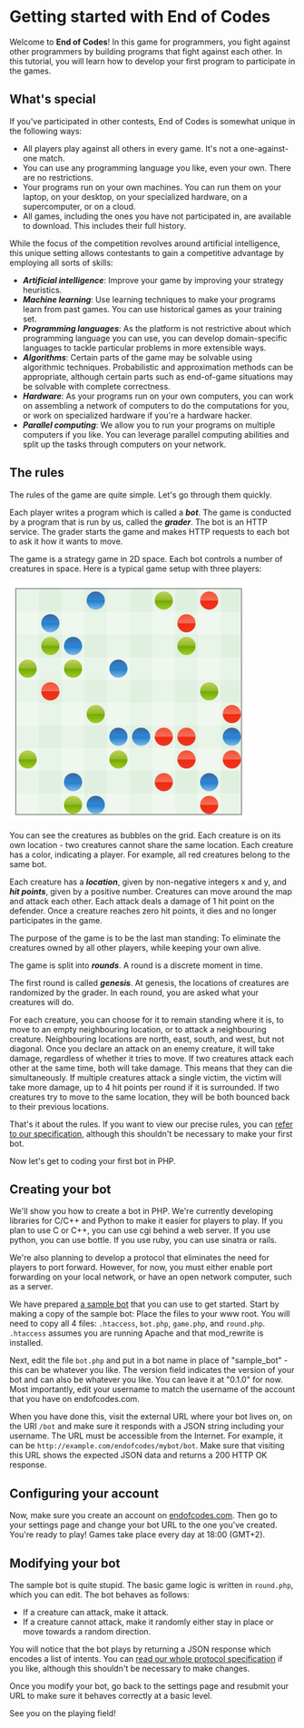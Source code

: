 Getting started with End of Codes
=================================

Welcome to **End of Codes**! In this game for programmers, you fight against
other programmers by building programs that fight against each other. In this
tutorial, you will learn how to develop your first program to participate in the
games.

What's special
--------------
If you've participated in other contests, End of Codes is somewhat unique in the
following ways:

 * All players play against all others in every game. It's not a one-against-one
   match.
 * You can use any programming language you like, even your own. There are no
   restrictions.
 * Your programs run on your own machines. You can run them on your laptop, on
   your desktop, on your specialized hardware, on a supercomputer, or on a
   cloud.
 * All games, including the ones you have not participated in, are available to
   download. This includes their full history.

While the focus of the competition revolves around artificial intelligence, this
unique setting allows contestants to gain a competitive advantage by employing
all sorts of skills:

 * ***Artificial intelligence***: Improve your game by improving your strategy
   heuristics.
 * ***Machine learning***: Use learning techniques to make your programs learn from
   past games. You can use historical games as your training set.
 * ***Programming languages***: As the platform is not restrictive about which
   programming language you can use, you can develop domain-specific languages
   to tackle particular problems in more extensible ways.
 * ***Algorithms***: Certain parts of the game may be solvable using algorithmic
   techniques. Probabilistic and approximation methods can be appropriate,
   although certain parts such as end-of-game situations may be solvable with
   complete correctness.
 * ***Hardware***: As your programs run on your own computers, you can work on
   assembling a network of computers to do the computations for you, or work on
   specialized hardware if you're a hardware hacker.
 * ***Parallel computing***: We allow you to run your programs on multiple
   computers if you like. You can leverage parallel computing abilities and
   split up the tasks through computers on your network.

The rules
---------
The rules of the game are quite simple. Let's go through them quickly.

Each player writes a program which is called a ***bot***. The game is conducted
by a program that is run by us, called the ***grader***. The bot is an HTTP
service. The grader starts the game and makes HTTP requests to each bot to ask
it how it wants to move.

The game is a strategy game in 2D space. Each bot controls a number of creatures
in space. Here is a typical game setup with three players:

![Creatures map](creatures.png)

You can see the creatures as bubbles on the grid. Each creature is on its own
location - two creatures cannot share the same location. Each creature has a
color, indicating a player. For example, all red creatures belong to the same
bot.

Each creature has a ***location***, given by non-negative integers x and y, and
***hit points***, given by a positive number. Creatures can move around the map
and attack each other. Each attack deals a damage of 1 hit point on the defender. Once a
creature reaches zero hit points, it dies and no longer participates in the
game.

The purpose of the game is to be the last man standing: To eliminate the
creatures owned by all other players, while keeping your own alive.

The game is split into ***rounds***. A round is a discrete moment in time.

The first round is called ***genesis***. At genesis, the locations of creatures
are randomized by the grader. In each round, you are asked what your creatures
will do.

For each creature, you can choose for it to remain standing where it
is, to move to an empty neighbouring location, or to attack a neighbouring
creature. Neighbouring locations are north, east, south, and west, but not
diagonal. Once you declare an attack on an enemy creature, it will take damage,
regardless of whether it tries to move. If two creatures attack each other at
the same time, both will take damage. This means that they can die
simultaneously. If multiple creatures attack a single victim, the victim will
take more damage, up to 4 hit points per round if it is surrounded. If two
creatures try to move to the same location, they will be both bounced back to
their previous locations.

That's it about the rules. If you want to view our precise rules, you can
[refer to our specification](https://github.com/dionyziz/endofcodes/blob/master/SPECIFICATION.md#overview),
although this shouldn't be necessary to make your first bot.

Now let's get to coding your first bot in PHP.

Creating your bot
-----------------
We'll show you how to create a bot in PHP. We're currently developing libraries
for C/C++ and Python to make it easier for players to play. If you plan to use C
or C++, you can use cgi behind a web server. If you use python, you can use
bottle. If you use ruby, you can use sinatra or rails.

We're also planning to develop a protocol that eliminates the need for players
to port forward. However, for now, you must either enable port forwarding on
your local network, or have an open network computer, such as a server.

We have prepared [a sample
bot](https://github.com/dionyziz/endofcodes/tree/master/bots/php) that you can use to get started.
Start by making a copy of the sample bot: Place the files to your www root. You
will need to copy all 4 files: `.htaccess`, `bot.php`, `game.php`, and
`round.php`. `.htaccess` assumes you are running Apache and that mod_rewrite is
installed.

Next, edit the file `bot.php` and put in a bot name in place of "sample_bot" -
this can be whatever you like. The version field indicates the version of your
bot and can also be whatever you like. You can leave it at "0.1.0" for now. Most
importantly, edit your username to match the username of the account that you
have on endofcodes.com.

When you have done this, visit the external URL where your bot lives on, on the URI
`/bot` and make sure it responds with a JSON string including your username. The
URL must be accessible from the Internet. For example, it can be
`http://example.com/endofcodes/mybot/bot`. Make sure that visiting this URL
shows the expected JSON data and returns a 200 HTTP OK response.

Configuring your account
------------------------
Now, make sure you create an account on
[endofcodes.com](http://endofcodes.com). Then go to your settings page and
change your bot URL to the one you've created. You're ready to play! Games take
place every day at 18:00 (GMT+2).

Modifying your bot
------------------
The sample bot is quite stupid. The basic game logic is written in `round.php`,
which you can edit. The bot behaves as follows:

 * If a creature can attack, make it attack.
 * If a creature cannot attack, make it randomly either stay in place or move
   towards a random direction.

You will notice that the bot plays by returning a JSON response which encodes a
list of intents. You can [read our whole
protocol
specification](https://github.com/dionyziz/endofcodes/blob/master/SPECIFICATION.md#bot-api)
if you like, although this shouldn't be necessary to make changes.

Once you modify your bot, go back to the settings page and resubmit your URL to
make sure it behaves correctly at a basic level.

See you on the playing field!
